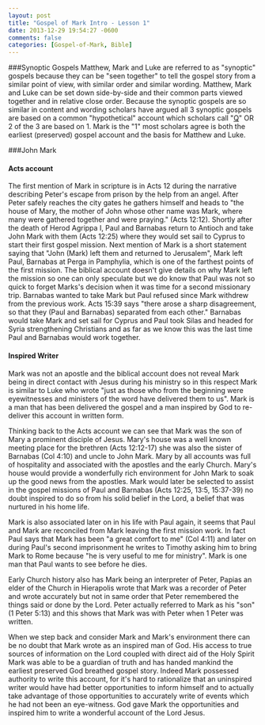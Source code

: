```yaml
---
layout: post
title: "Gospel of Mark Intro - Lesson 1"
date: 2013-12-29 19:54:27 -0600
comments: false
categories: [Gospel-of-Mark, Bible]
---
```


###Synoptic Gospels
Matthew, Mark and Luke are referred to as "synoptic" gospels because they can be "seen together" to tell the gospel story from a similar point of view, with similar order and similar wording.  Matthew, Mark and Luke can be set down side-by-side and their common parts viewed together and in relative close order.  Because the synoptic gospels are so similar in content and wording scholars have argued all 3 synoptic gospels are based on a common "hypothetical" account which scholars call "[Q](http://en.wikipedia.org/wiki/Q_source)" OR 2 of the 3 are based on 1.  Mark is the "1" most scholars agree is both the earliest (preserved) gospel account and the basis for Matthew and Luke.

###John Mark

#### Acts account

The first mention of Mark in scripture is in Acts 12 during the narrative describing Peter's escape from prison by the help from an angel.  After Peter safely reaches the city gates he gathers himself and heads to "the house of Mary, the mother of John whose other name was Mark, where many were gathered together and were praying." (Acts 12:12).  Shortly after the death of Herod Agrippa I, Paul and Barnabas return to Antioch and take John Mark with them (Acts 12:25) where they would set sail to Cyprus to start their first gospel mission.  Next mention of Mark is a short statement saying that "John (Mark) left them and returned to Jerusalem", Mark left Paul, Barnabas at Perga in Pamphylia, which is one of the farthest points of the first mission.  The biblical account doesn't give details on why Mark left the mission so one can only speculate but we do know that Paul was not so quick to forget Marks's decision when it was time for a second missionary trip.  Barnabas wanted to take Mark but Paul refused since Mark withdrew from the previous work.  Acts 15:39 says "there arose a sharp disagreement, so that they (Paul and Barnabas) separated from each other."  Barnabas would take Mark and set sail for Cyprus and Paul took Silas and headed for Syria strengthening Christians and as far as we know this was the last time Paul and Barnabas would work together.

#### Inspired Writer

Mark was not an apostle and the biblical account does not reveal Mark being in direct contact with Jesus during his ministry so in this respect Mark is similar to Luke who wrote "just as those who from the beginning were eyewitnesses and ministers of the word have delivered them to us".  Mark is a man that has been delivered the gospel and a man inspired by God to re-deliver this account in written form.

Thinking back to the Acts account we can see that Mark was the son of Mary a prominent disciple of Jesus.  Mary's house was a well known meeting place for the brethren (Acts 12:12-17) she was also the sister of Barnabas (Col 4:10) and uncle to John Mark.  Mary by all accounts was full of hospitality and associated with the apostles and the early Church.  Mary's house would provide a wonderfully rich environment for John Mark to soak up the good news from the apostles.  Mark would later be selected to assist in the gospel missions of Paul and Barnabas (Acts 12:25, 13:5, 15:37-39) no doubt inspired to do so from his solid belief in the Lord, a belief that was nurtured in his home life.

Mark is also associated later on in his life with Paul again, it seems that Paul and Mark are reconciled from Mark leaving the first mission work.  In fact Paul says that Mark has been "a great comfort to me" (Col 4:11) and later on during Paul's second imprisonment he writes to Timothy asking him to bring Mark to Rome because "he is very useful to me for ministry".  Mark is one man that Paul wants to see before he dies.

Early Church history also has Mark being an interpreter of Peter, Papias an elder of the Church in Hierapolis wrote that Mark was a recorder of Peter and wrote accurately but not in same order that Peter remembered the things said or done by the Lord.  Peter actually referred to Mark as his "son" (1 Peter 5:13) and this shows that Mark was with Peter when 1 Peter was written.

When we step back and consider Mark and Mark's environment there can be no doubt that Mark wrote as an inspired man of God.  His access to true sources of information on the Lord coupled with direct aid of the Holy Spirit Mark was able to be a guardian of truth and has handed mankind the earliest preserved God breathed gospel story.  Indeed Mark possessed authority to write this account, for it's hard to rationalize that an uninspired writer would have had better opportunities to inform himself and to actually take advantage of those opportunities to accurately write of events which he had not been an eye-witness.  God gave Mark the opportunities and inspired him to write a wonderful account of the Lord Jesus.

